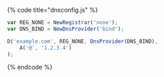 {% code title="dnsconfig.js" %}
```javascript
var REG_NONE = NewRegistrar('none');
var DNS_BIND = NewDnsProvider('bind');

D('example.com', REG_NONE, DnsProvider(DNS_BIND),
    A('@', '1.2.3.4')
);
```
{% endcode %}
